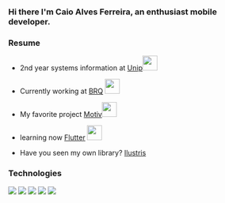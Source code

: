 ### Hi there I'm Caio Alves Ferreira, an enthusiast mobile developer.

### Resume
 
- 2nd year systems information at [Unip](https://unip.br)<img src="https://media.giphy.com/media/mC6p4Ikpj6KallrWxr/giphy.gif" width="30px">

- Currently working at [BRQ](http://www.brq.com/) <img src="https://media.giphy.com/media/lp6ZqyHa5z3v9FasLj/giphy.gif" width="30px"> 

- My favorite project [Motiv](https://github.com/CaioProgramming/Motiv)<img src="https://media.giphy.com/media/26DMXP3WqZ5HGXYVq/giphy.gif" width="30px"> 

- learning now [Flutter](https://flutter.dev) <img src="https://media.giphy.com/media/LpiVeIRgrqVsZJpM5H/giphy.gif" width="30px">
- Have you seen my own library? [Ilustris](https://github.com/CaioProgramming/Ilustris)


### Technologies

 <img src="https://img.shields.io/badge/-Kotlin-FE7A16?style=flat&logo=Kotlin&logoColor=white"/>
 <img src="https://img.shields.io/badge/-Flutter-blue?style=flat&logo=Flutter&logoColor=white"/>
 <img src="https://img.shields.io/badge/-Java-white?style=flat&logo=Java&logoColor=orange"/>
 <img src="https://img.shields.io/badge/-Swift-white?style=flat&logo=Swift&logoColor=orange"/>
 <img src="https://img.shields.io/badge/-JavaScript-black?style=flat&logo=JavaScript&logoColor=yellow"/>

 
